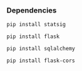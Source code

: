 ### Dependencies
`pip install statsig`

`pip install flask`

`pip install sqlalchemy`

`pip install flask-cors`

